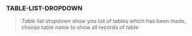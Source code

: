 ### TABLE-LIST-DROPDOWN

> *Table list dropdown* show you list of tables which has been made, choose table name to show all records of table
